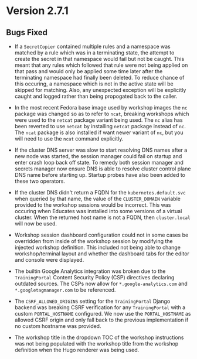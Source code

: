 Version 2.7.1
=============

Bugs Fixed
----------

* If a `SecretCopier` contained multiple rules and a namespace was matched by a
  rule which was in a terminating state, the attempt to create the secret in
  that namespace would fail but not be caught. This meant that any rules which
  followed that rule were not being applied on that pass and would only be
  applied some time later after the terminating namespace had finally been
  deleted. To reduce chance of this occuring, a namespace which is not in the
  active state will be skipped for matching. Also, any unexpected exception
  will be explicitly caught and logged rather than being propogated back to the
  caller.

* In the most recent Fedora base image used by workshop images the `nc` package
  was changed so as to refer to `ncat`, breaking workshops which were used to
  the `netcat` package variant being used. The `nc` alias has been reverted to
  use `netcat` by installing `netcat` package instead of `nc`. The `ncat`
  package is also installed if want newer variant of `nc`, but you will need to
  use the `ncat` command explicitly.

* If the cluster DNS server was slow to start resolving DNS names after a new
  node was started, the session manager could fail on startup and enter crash
  loop back off state. To remedy both session manager and secrets manager now
  ensure DNS is able to resolve cluster control plane DNS name before starting
  up. Startup probes have also been added to these two operators.

* If the cluster DNS didn't return a FQDN for the `kubernetes.default.svc` when
  queried by that name, the value of the `CLUSTER_DOMAIN` variable provided to
  the workshop sessions would be incorrect. This was occuring when Educates was
  installed into some versions of a virtual cluster. When the returned host name
  is not a FQDN, then `cluster.local` will now be used.

* Workshop session dashboard configuration could not in some cases be overridden
  from inside of the workshop session by modifying the injected workshop
  definition. This included not being able to change workshop/terminal layout
  and whether the dashboard tabs for the editor and console were displayed.

* The builtin Google Analytics integration was broken due to the `TrainingPortal`
  Content Security Policy (CSP) directives declaring outdated sources. The CSPs
  now allow for `*.google-analytics.com` and `*.googletagmanager.com` to be
  referenced.

* The `CSRF_ALLOWED_ORIGINS` setting for the `TrainingPortal` Django backend was
  breaking CSRF verification for any `TrainingPortal` with a custom
  `PORTAL_HOSTNAME` configured. We now use the `PORTAL_HOSTNAME` as allowed
  CSRF origin and only fall back to the previous implementation if no custom
  hostname was provided.

* The workshop title in the dropdown TOC of the workshop instructions was not
  being populated with the workshop title from the workshop definition when the
  Hugo renderer was being used.
